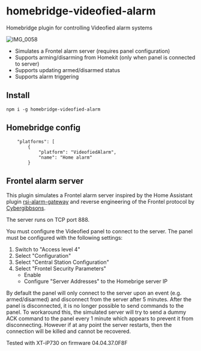 # homebridge-videofied-alarm
Homebridge plugin for controlling Videofied alarm systems

![IMG_0058](https://github.com/longzheng/homebridge-videofied-alarm/assets/484912/f4820cb6-64f6-4299-9c28-6c14bf153aa5)

- Simulates a Frontel alarm server (requires panel configuration)
- Supports arming/disarming from Homekit (only when panel is connected to server)
- Supports updating armed/disarmed status
- Supports alarm triggering

## Install
```
npm i -g homebridge-videofied-alarm
```

## Homebridge config
```
    "platforms": [
        {
            "platform": "VideofiedAlarm",
            "name": "Home alarm"
        }
```

## Frontel alarm server
This plugin simulates a Frontel alarm server inspired by the Home Assistant plugin [rsi-alarm-gateway](https://github.com/Mickaelh51/rsi-alarm-gateway) and reverse engineering of the Frontel protocol by [Cybergibbsons](https://cybergibbons.com/alarms-2/multiple-serious-vulnerabilities-in-rsi-videofieds-alarm-protocol/).

The server runs on TCP port 888.

You must configure the Videofied panel to connect to the server. The panel must be configured with the following settings:
1. Switch to "Access level 4"
2. Select "Configuration"
3. Select "Central Station Configuration"
4. Select "Frontel Security Parameters"
    - Enable
    - Configure "Server Addresses" to the Homebrige server IP

By default the panel will only connect to the server upon an event (e.g. armed/disarmed) and disconnect from the server after 5 minutes. After the panel is disconnected, it is no longer possible to send commands to the panel. To workaround this, the simulated server will try to send a dummy ACK command to the panel every 1 minute which appears to prevent it from disconnecting. However if at any point the server restarts, then the connection will be killed and cannot be recovered.

Tested with XT-iP730 on firmware 04.04.37.0F8F
